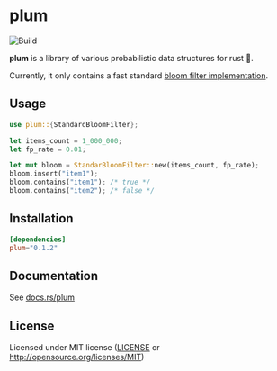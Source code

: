 # plum

![Build](https://github.com/distrentic/plum/workflows/Build/badge.svg)

**plum** is a library of various probabilistic data structures for rust :crab:.

Currently, it only contains a fast standard [bloom filter implementation](https://onatm.dev/2020/08/10/let-s-implement-a-bloom-filter/).

## Usage

```rust
use plum::{StandardBloomFilter};

let items_count = 1_000_000;
let fp_rate = 0.01;

let mut bloom = StandarBloomFilter::new(items_count, fp_rate);
bloom.insert("item1");
bloom.contains("item1"); /* true */
bloom.contains("item2"); /* false */
```

## Installation

```toml
[dependencies]
plum="0.1.2"
```

## Documentation

See [docs.rs/plum](https://docs.rs/plum)

## License

Licensed under MIT license ([LICENSE](LICENSE) or <http://opensource.org/licenses/MIT>)

